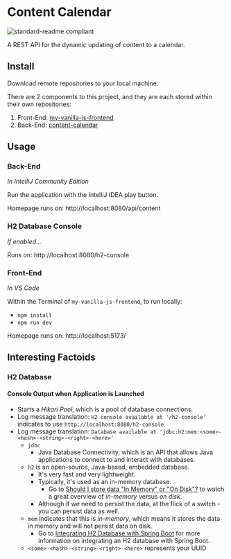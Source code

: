 # Content Calendar

![standard-readme compliant](https://img.shields.io/badge/readme%20style-standard-brightgreen.svg?style=flat-square)

A REST API for the dynamic updating of content to a calendar.

## Install
Download remote repositories to your local machine.

There are 2 components to this project, and they are each stored within their own repositories:
1. Front-End: [my-vanilla-js-frontend](https://github.com/LennyAtomz138/my-vanilla-js-frontend.git)
2. Back-End: [content-calendar](https://github.com/LennyAtomz138/content-calendar/)

## Usage
### Back-End 
*In IntelliJ Community Edition*

Run the application with the IntelliJ IDEA play button.

Homepage runs on: http://localhost:8080/api/content

### H2 Database Console
*If enabled...*

Runs on: http://localhost:8080/h2-console

### Front-End
*In VS Code*

Within the Terminal of `my-vanilla-js-frontend`, to run locally:
* `npm install`
* `npm run dev`

Homepage runs on: http://localhost:5173/

## Interesting Factoids

### H2 Database
#### Console Output when Application is Launched
* Starts a *Hikari Pool*, which is a pool of database connections.
* Log message translation: `H2 console available at '/h2-console'` indicates to use `http://localhost:8080/h2-console`.
* Log message translation: `Database available at 'jdbc:h2:mem:<some>-<hash>-<string>-<right>-<here>'`
  * `jdbc`
    * Java Database Connectivity, which is an API that allows Java applications to connect to and interact with databases.
  * `h2` is an open-source, Java-based, embedded database. 
    * It's very fast and very lightweight. 
    * Typically, it's used as an in-memory database. 
      * Go to [Should I store data "In Memory" or "On Disk"?](https://www.youtube.com/watch?v=3mmMxgBQ0Yc) to watch a great overview of *in-memory* versus *on disk*.
    * Although if we need to persist the data, at the flick of a switch - you can persist data as well.
  * `mem` indicates that this is *in-memory*, which means it stores the data in memory and will not persist data on disk.
    * Go to [Integrating H2 Database with Spring Boot](https://stackabuse.com/integrating-h2-database-with-spring-boot/) for more information on integrating an H2 database with Spring Boot.
  * `<some>-<hash>-<string>-<right>-<here>` represents your UUID